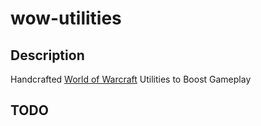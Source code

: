 # wow-utilities

## Description

Handcrafted [World of Warcraft](https://worldofwarcraft.com) Utilities to Boost Gameplay

## TODO


